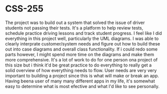 # CSS-255

The project was to build out a system that solved the issue of driver students not passing their tests. It's a platform to help review tests, schedule practice driving lessons and track student progress. I feel like I did everything in this project well, particularly the UML diagrams. I was able to clearly interprate customer/system needs and figure out how to build these out into case diagrams and overall class functionality. If i could redo some parts however, I might spend more time on the diagrams and make them more comprehensive. It's a lot of work to do for one person ona project of this size but i think it'd be great practice to do everything to really get a solid overview of how everything needs to flow. User needs are very very important to building a project since this is what will make or break an app. Having beena  user of many many different apps in my life, it's somewhat easy to determine what is most efective and what I'd like to see personally. 
